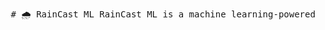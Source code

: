 <pre> # 🌧️ RainCast ML RainCast ML is a machine learning-powered web application designed to predict **rain intensity (in mm/hr)** using real-time weather parameters. The system also interprets the rain category (No Rain, Light, Moderate, Heavy) and offers batch prediction for weather datasets. ## 🚀 Features - Real-time prediction using regression models - Rain category classification - Batch CSV upload for multiple predictions - Prediction log with downloadable history - Alerts for high-intensity rain - Interactive Streamlit interface - Easily extensible to live weather APIs and IoT ## 📊 Input Features - Temperature (°C) - Humidity (%) - Pressure (hPa) - Wind Speed (km/h) - Rain in Last Hour (mm) - Time of Day (Hour) ## 🧠 Machine Learning Models - Linear Regression - Decision Tree - Random Forest (final model with hyperparameter tuning) - Gradient Boosting - Optional: Classification model for rain category ## 🖥️ Tech Stack - Python - scikit-learn - pandas, numpy - Streamlit (for the web interface) - joblib (for model persistence) ## 📁 Folder Structure ``` raincast_ml/ ├── app.py ├── train_model.py ├── rain_predictor.py ├── data/ │ └── weather_data_with_zero_rain.csv ├── models/ │ └── rain_model.pkl ├── logs/ │ └── prediction_log.csv └── utils/ ├── preprocess.py └── summary.py ``` ## 📦 Setup Instructions 1. **Clone the repository** 2. **Install requirements** ``` pip install -r requirements.txt ``` 3. **Train the model** ``` python train_model.py ``` 4. **Run the web app** ``` streamlit run app.py ``` ## 📍 Author **Madiha Kounain** Department of Computer Science and Engineering Project: RainCast ML </pre>